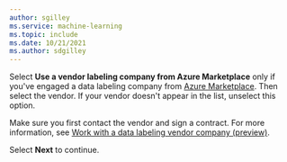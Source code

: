 ```yaml
---
author: sgilley
ms.service: machine-learning
ms.topic: include
ms.date: 10/21/2021
ms.author: sdgilley
---
```


Select **Use a vendor labeling company from Azure Marketplace** only if you've engaged a data labeling company from [Azure Marketplace](https://azuremarketplace.microsoft.com/marketplace/consulting-services?page=1&search=AzureMLVend). Then select the vendor.  If your vendor doesn't appear in the list, unselect this option.

Make sure you first contact the vendor and sign a contract.  For more information, see [Work with a data labeling vendor company (preview)](../articles/machine-learning/how-to-outsource-data-labeling.md).

Select **Next** to continue.